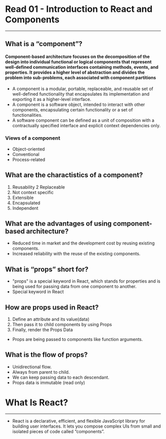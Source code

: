 # Read 01 - Introduction to React and Components
---


## What is a “component”?

#### Component-based architecture focuses on the decomposition of the design into individual functional or logical components that represent well-defined communication interfaces containing methods, events, and properties. It provides a higher level of abstraction and divides the problem into sub-problems, each associated with component partitions

- A component is a modular, portable, replaceable, and reusable set of well-defined functionality that encapsulates its implementation and exporting it as a higher-level interface.
- A component is a software object, intended to interact with other components, encapsulating certain functionality or a set of functionalities. 
- A software component can be defined as a unit of composition with a contractually specified interface and explicit context dependencies only. 


### Views of a component

- Object-oriented
- Conventional 
- Process-related

## What are the charactistics of a component?

1. Reusability
2 Replaceable
3. Not context specific
4. Extensible
5. Encapsulated
6. Independent


## What are the advantages of using component-based architecture?

- Reduced time in market and the development cost by reusing existing components.
- Increased reliability with the reuse of the existing components. 


## What is “props” short for?

- "props" is a special keyword in React, which stands for properties and is being used for passing data from one component to another. 
- Special keyword in React




## How are props used in React?

1. Define an attribute and its value(data)
2. Then pass it to child components by using Props
3. Finally, render the Props Data

- Props are being passed to components like function arguments. 



## What is the flow of props?

- Unidirectional flow.
- Always from parent to child.
- We can keep passing data to each descendant.
- Props data is immutable (read only)



# What Is React?
---

- React is a declarative, efficient, and flexible JavaScript library for building user interfaces. It lets you compose complex UIs from small and isolated pieces of code called “components”.
